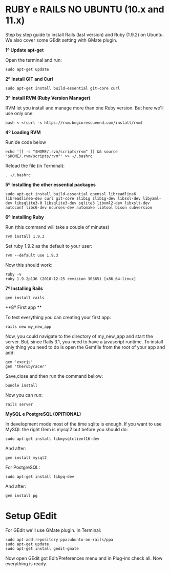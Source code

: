 RUBY e RAILS NO UBUNTU (10.x and 11.x)
===

Step by step guide to install Rails (last version) and Ruby (1.9.2) on Ubuntu. We also cover some GEdit setting with GMate plugin.

**1º Update apt-get**

Open the terminal and run:

    sudo apt-get update

**2º Install GIT and Curl**

    sudo apt-get install build-essential git-core curl

**3º Install RVM (Ruby Version Manager)**

RVM let you install and manage more than one Ruby version. But here we'll use only one:

    bash < <(curl -s https://rvm.beginrescueend.com/install/rvm)

**4º Loading RVM**

Run de code below

    echo '[[ -s "$HOME/.rvm/scripts/rvm" ]] && source "$HOME/.rvm/scripts/rvm"' >> ~/.bashrc

Reload the file (in Terminal):

    . ~/.bashrc

**5º Installing the other essential packages**

    sudo apt-get install build-essential openssl libreadline6 libreadline6-dev curl git-core zlib1g zlib1g-dev libssl-dev libyaml-dev libsqlite3-0 libsqlite3-dev sqlite3 libxml2-dev libxslt-dev autoconf libc6-dev ncurses-dev automake libtool bison subversion

**6º Installing Ruby**

Run (this command will take a couple of minutes)

    rvm install 1.9.3

Set ruby 1.9.2 as the default to your user:

    rvm --default use 1.9.3

Now this should work:

    ruby -v
    ruby 1.9.2p136 (2010-12-25 revision 30365) [x86_64-linux]

**7º Installing Rails**

    gem install rails

**8º First app **

To test everything you can creating your first app:

    rails new my_new_app

Now, you could navigate to the directory of my_new_app and start the server. But, since Rails 3.1, you need to have a javascript runtime. To install only thing you need to do is open the Gemfile from the root of your app and add:

    gem 'execjs'
    gem 'therubyracer'

Save,close and then run the command bellow:

    bundle install

Now you can run:

    rails server

**MySQL e PostgreSQL (OPITIONAL)**

In development mode most of the time sqlite is enough. If you want to use MySQL the right Gem is mysql2 but before you should do:

    sudo apt-get install libmysqlclient16-dev

And after:

    gem install mysql2

For PostgreSQL:

    sudo apt-get install libpq-dev

And after:

    gem install pg


Setup GEdit
===

For GEdit we'll use GMate plugin. In Terminal:

    sudo apt-add-repository ppa:ubuntu-on-rails/ppa
    sudo apt-get update
    sudo apt-get install gedit-gmate

Now open GEdit got Edit/Preferences menu and in Plug-ins check all. Now everything is ready.
